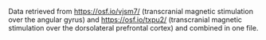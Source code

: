 Data retrieved from https://osf.io/vjsm7/ (transcranial magnetic stimulation over the angular gyrus) and https://osf.io/txpu2/ (transcranial magnetic stimulation over the dorsolateral prefrontal cortex) and combined in one file.
